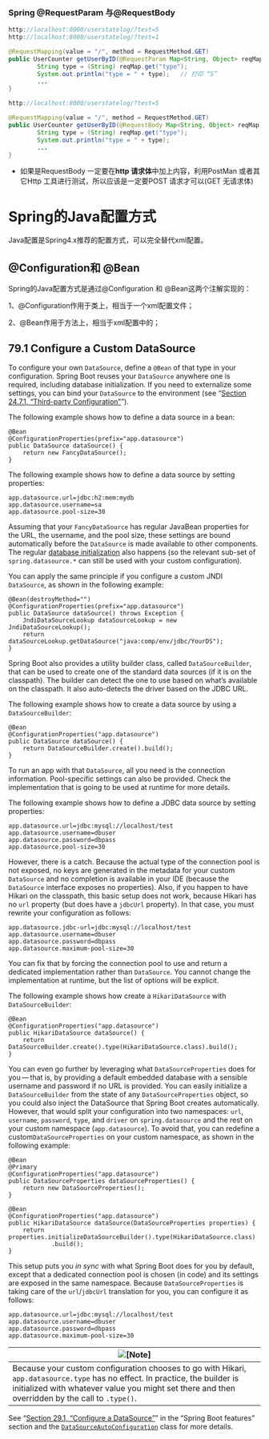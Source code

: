 ### Spring @RequestParam 与@RequestBody


```java
http://localhost:8000/userstatelog/?test=5
http://localhost:8000/userstatelog/?test=1

@RequestMapping(value = "/", method = RequestMethod.GET)
public UserCounter getUserByID(@RequestParam Map<String, Object> reqMap) throws Exception {//正确，从reqMap 中利用get 方法返回信息
		String type = (String) reqMap.get("type");
        System.out.println("type = " + type);   // 打印 “5”
		...
}

http://localhost:8000/userstatelog/?test=5

@RequestMapping(value = "/", method = RequestMethod.GET)
public UserCounter getUserByID(@RequestBody Map<String, Object> reqMap) throws Exception {// 报错，因为是GET 方法，则无请求体，reqMap 在这里又是利用@RequestBody 赋值，肯定无法找到这个对象
		String type = (String) reqMap.get("type");
        System.out.println("type = " + type);
		...
}
```

- 如果是RequestBody 一定要在**http 请求体**中加上内容，利用PostMan 或者其它Http 工具进行测试，所以应该是一定要POST 请求才可以(GET 无请求体)

# Spring的Java配置方式

Java配置是Spring4.x推荐的配置方式，可以完全替代xml配置。

## @Configuration和 @Bean

Spring的Java配置方式是通过@Configuration 和 @Bean这两个注解实现的：

1、@Configuration作用于类上，相当于一个xml配置文件；

2、@Bean作用于方法上，相当于xml配置中的<bean>；

## 79.1 Configure a Custom DataSource

To configure your own `DataSource`, define a `@Bean` of that type in your configuration. Spring Boot reuses your `DataSource` anywhere one is required, including database initialization. If you need to externalize some settings, you can bind your `DataSource` to the environment (see “[Section 24.7.1, “Third-party Configuration”](https://docs.spring.io/spring-boot/docs/current/reference/html/boot-features-external-config.html#boot-features-external-config-3rd-party-configuration)”).

The following example shows how to define a data source in a bean:

```
@Bean
@ConfigurationProperties(prefix="app.datasource")
public DataSource dataSource() {
	return new FancyDataSource();
}
```

The following example shows how to define a data source by setting properties:

```
app.datasource.url=jdbc:h2:mem:mydb
app.datasource.username=sa
app.datasource.pool-size=30
```

Assuming that your `FancyDataSource` has regular JavaBean properties for the URL, the username, and the pool size, these settings are bound automatically before the `DataSource` is made available to other components. The regular [database initialization](https://docs.spring.io/spring-boot/docs/current/reference/html/howto-database-initialization.html#howto-initialize-a-database-using-spring-jdbc) also happens (so the relevant sub-set of `spring.datasource.*` can still be used with your custom configuration).

You can apply the same principle if you configure a custom JNDI `DataSource`, as shown in the following example:

```
@Bean(destroyMethod="")
@ConfigurationProperties(prefix="app.datasource")
public DataSource dataSource() throws Exception {
	JndiDataSourceLookup dataSourceLookup = new JndiDataSourceLookup();
	return dataSourceLookup.getDataSource("java:comp/env/jdbc/YourDS");
}
```

Spring Boot also provides a utility builder class, called `DataSourceBuilder`, that can be used to create one of the standard data sources (if it is on the classpath). The builder can detect the one to use based on what’s available on the classpath. It also auto-detects the driver based on the JDBC URL.

The following example shows how to create a data source by using a `DataSourceBuilder`:

```
@Bean
@ConfigurationProperties("app.datasource")
public DataSource dataSource() {
	return DataSourceBuilder.create().build();
}
```

To run an app with that `DataSource`, all you need is the connection information. Pool-specific settings can also be provided. Check the implementation that is going to be used at runtime for more details.

The following example shows how to define a JDBC data source by setting properties:

```
app.datasource.url=jdbc:mysql://localhost/test
app.datasource.username=dbuser
app.datasource.password=dbpass
app.datasource.pool-size=30
```

However, there is a catch. Because the actual type of the connection pool is not exposed, no keys are generated in the metadata for your custom `DataSource` and no completion is available in your IDE (because the `DataSource` interface exposes no properties). Also, if you happen to have Hikari on the classpath, this basic setup does not work, because Hikari has no `url` property (but does have a `jdbcUrl` property). In that case, you must rewrite your configuration as follows:

```
app.datasource.jdbc-url=jdbc:mysql://localhost/test
app.datasource.username=dbuser
app.datasource.password=dbpass
app.datasource.maximum-pool-size=30
```

You can fix that by forcing the connection pool to use and return a dedicated implementation rather than `DataSource`. You cannot change the implementation at runtime, but the list of options will be explicit.

The following example shows how create a `HikariDataSource` with `DataSourceBuilder`:

```
@Bean
@ConfigurationProperties("app.datasource")
public HikariDataSource dataSource() {
	return DataSourceBuilder.create().type(HikariDataSource.class).build();
}
```

You can even go further by leveraging what `DataSourceProperties` does for you — that is, by providing a default embedded database with a sensible username and password if no URL is provided. You can easily initialize a `DataSourceBuilder` from the state of any `DataSourceProperties` object, so you could also inject the DataSource that Spring Boot creates automatically. However, that would split your configuration into two namespaces: `url`, `username`, `password`, `type`, and `driver` on `spring.datasource` and the rest on your custom namespace (`app.datasource`). To avoid that, you can redefine a custom`DataSourceProperties` on your custom namespace, as shown in the following example:

```
@Bean
@Primary
@ConfigurationProperties("app.datasource")
public DataSourceProperties dataSourceProperties() {
	return new DataSourceProperties();
}

@Bean
@ConfigurationProperties("app.datasource")
public HikariDataSource dataSource(DataSourceProperties properties) {
	return properties.initializeDataSourceBuilder().type(HikariDataSource.class)
			.build();
}
```

This setup puts you *in sync* with what Spring Boot does for you by default, except that a dedicated connection pool is chosen (in code) and its settings are exposed in the same namespace. Because `DataSourceProperties` is taking care of the `url`/`jdbcUrl` translation for you, you can configure it as follows:

```
app.datasource.url=jdbc:mysql://localhost/test
app.datasource.username=dbuser
app.datasource.password=dbpass
app.datasource.maximum-pool-size=30
```

| ![[Note]](https://docs.spring.io/spring-boot/docs/current/reference/html/images/note.png) |
| ------------------------------------------------------------ |
| Because your custom configuration chooses to go with Hikari, `app.datasource.type` has no effect. In practice, the builder is initialized with whatever value you might set there and then overridden by the call to `.type()`. |

See “[Section 29.1, “Configure a DataSource”](https://docs.spring.io/spring-boot/docs/current/reference/html/boot-features-sql.html#boot-features-configure-datasource)” in the “Spring Boot features” section and the [`DataSourceAutoConfiguration`](https://github.com/spring-projects/spring-boot/tree/v2.0.2.RELEASE/spring-boot-project/spring-boot-autoconfigure/src/main/java/org/springframework/boot/autoconfigure/jdbc/DataSourceAutoConfiguration.java) class for more details.

## 